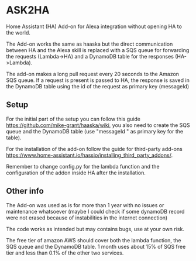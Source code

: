 # ASK2HA
Home Assistant (HA) Add-on for Alexa integration without opening HA to the world.

The Add-on works the same as haaska but the direct communication between HA and the Alexa skill is replaced with a SQS queue for forwarding the requests (Lambda->HA) and a DynamoDB table for the responses (HA->Lambda).

The add-on makes a long pull request every 20 seconds to the Amazon SQS queue. If a request is present is passed to HA, the response is saved in the DynamoDB table using the id of the request as primary key (messageId)

## Setup

For the initial part of the setup you can follow this guide https://github.com/mike-grant/haaska/wiki, you also need to create the SQS queue and the DynamoDB table (use "messageId " as primary key for the table).

For the installation of the add-on follow the guide for third-party add-ons https://www.home-assistant.io/hassio/installing_third_party_addons/.

Remember to change config.py for the lambda function and the configuration of the addon inside HA after the installation.

## Other info

The Add-on was used as is for more than 1 year with no issues or maintenance whatsoever (maybe I could check if some dynamoDB record were not erased because of instabilities in the internet connection)

The code works as intended but may contains bugs, use at your own risk.

The free tier of amazon AWS should cover both the lambda function, the SQS queue and the DynamoDB table. 1 month uses about 15% of SQS free tier and less than 0.1% of the other two services.
